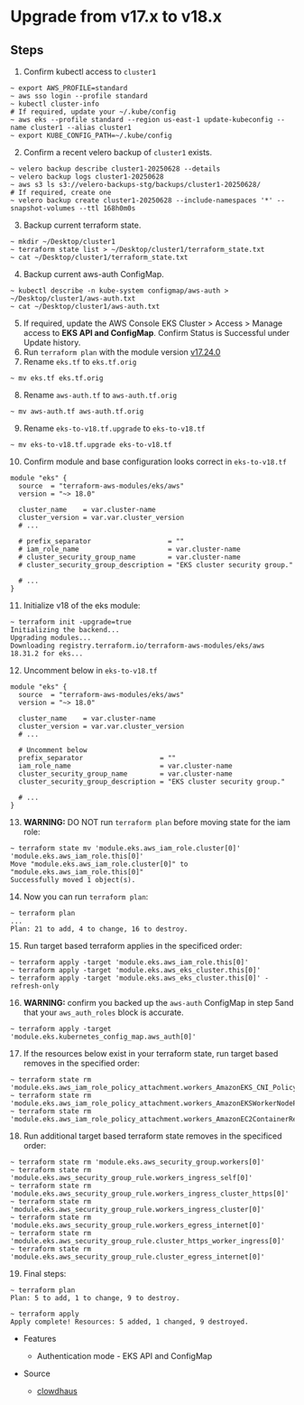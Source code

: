 # Upgrade from v17.x to v18.x

## Steps

1. Confirm kubectl access to `cluster1`

```shell
~ export AWS_PROFILE=standard
~ aws sso login --profile standard
~ kubectl cluster-info
# If required, update your ~/.kube/config
~ aws eks --profile standard --region us-east-1 update-kubeconfig --name cluster1 --alias cluster1
~ export KUBE_CONFIG_PATH=~/.kube/config
```

2. Confirm a recent velero backup of `cluster1` exists.

```shell
~ velero backup describe cluster1-20250628 --details
~ velero backup logs cluster1-20250628
~ aws s3 ls s3://velero-backups-stg/backups/cluster1-20250628/
# If required, create one
~ velero backup create cluster1-20250628 --include-namespaces '*' --snapshot-volumes --ttl 168h0m0s
```

3. Backup current terraform state.

```shell
~ mkdir ~/Desktop/cluster1
~ terraform state list > ~/Desktop/cluster1/terraform_state.txt
~ cat ~/Desktop/cluster1/terraform_state.txt
```

4. Backup current aws-auth ConfigMap.

```shell
~ kubectl describe -n kube-system configmap/aws-auth > ~/Desktop/cluster1/aws-auth.txt
~ cat ~/Desktop/cluster1/aws-auth.txt
```

5. If required, update the AWS Console EKS Cluster > Access > Manage access  to **EKS API and ConfigMap**. Confirm Status is Successful under Update history.
6. Run `terraform plan` with the module version [v17.24.0](https://github.com/terraform-aws-modules/terraform-aws-eks/releases/tag/v17.24.0)
7. Rename `eks.tf` to `eks.tf.orig`

```shell
~ mv eks.tf eks.tf.orig
```

8. Rename `aws-auth.tf` to `aws-auth.tf.orig`

```shell
~ mv aws-auth.tf aws-auth.tf.orig
```

9. Rename `eks-to-v18.tf.upgrade` to `eks-to-v18.tf`

```shell
~ mv eks-to-v18.tf.upgrade eks-to-v18.tf
```

10. Confirm module and base configuration looks correct in `eks-to-v18.tf`

```hcl
module "eks" {
  source  = "terraform-aws-modules/eks/aws"
  version = "~> 18.0"

  cluster_name    = var.cluster-name
  cluster_version = var.var.cluster_version
  # ...

  # prefix_separator                   = ""
  # iam_role_name                      = var.cluster-name
  # cluster_security_group_name        = var.cluster-name
  # cluster_security_group_description = "EKS cluster security group."

  # ...  
}
```

11. Initialize v18 of the eks module:

```shell
~ terraform init -upgrade=true
Initializing the backend...
Upgrading modules...
Downloading registry.terraform.io/terraform-aws-modules/eks/aws 18.31.2 for eks...
```

12. Uncomment below in `eks-to-v18.tf`

```hcl
module "eks" {
  source  = "terraform-aws-modules/eks/aws"
  version = "~> 18.0"

  cluster_name    = var.cluster-name
  cluster_version = var.var.cluster_version
  # ...

  # Uncomment below
  prefix_separator                   = ""
  iam_role_name                      = var.cluster-name
  cluster_security_group_name        = var.cluster-name
  cluster_security_group_description = "EKS cluster security group."

  # ...  
}
```

13. **WARNING:** DO NOT run `terraform plan` before moving state for the iam role:

```shell
~ terraform state mv 'module.eks.aws_iam_role.cluster[0]' 'module.eks.aws_iam_role.this[0]'
Move "module.eks.aws_iam_role.cluster[0]" to "module.eks.aws_iam_role.this[0]"
Successfully moved 1 object(s).
```

14. Now you can run `terraform plan`:

```shell
~ terraform plan
...
Plan: 21 to add, 4 to change, 16 to destroy.
```

15. Run target based terraform applies in the specificed order:

```shell
~ terraform apply -target 'module.eks.aws_iam_role.this[0]'
~ terraform apply -target 'module.eks.aws_eks_cluster.this[0]'
~ terraform apply -target 'module.eks.aws_eks_cluster.this[0]' -refresh-only
```

16. **WARNING:** confirm you backed up the `aws-auth` ConfigMap in step 5and that your `aws_auth_roles` block is accurate.

```shell
~ terraform apply -target 'module.eks.kubernetes_config_map.aws_auth[0]'
```

17. If the resources below exist in your terraform state, run target based removes in the specified order:

```shell
~ terraform state rm 'module.eks.aws_iam_role_policy_attachment.workers_AmazonEKS_CNI_Policy[0]'
~ terraform state rm 'module.eks.aws_iam_role_policy_attachment.workers_AmazonEKSWorkerNodePolicy[0]'
~ terraform state rm 'module.eks.aws_iam_role_policy_attachment.workers_AmazonEC2ContainerRegistryReadOnly[0]'
```

18. Run additional target based terraform state removes in the specificed order:

```shell
~ terraform state rm 'module.eks.aws_security_group.workers[0]'
~ terraform state rm 'module.eks.aws_security_group_rule.workers_ingress_self[0]'
~ terraform state rm 'module.eks.aws_security_group_rule.workers_ingress_cluster_https[0]'
~ terraform state rm 'module.eks.aws_security_group_rule.workers_ingress_cluster[0]'
~ terraform state rm 'module.eks.aws_security_group_rule.workers_egress_internet[0]'
~ terraform state rm 'module.eks.aws_security_group_rule.cluster_https_worker_ingress[0]'
~ terraform state rm 'module.eks.aws_security_group_rule.cluster_egress_internet[0]'
```

19. Final steps:

```shell
~ terraform plan
Plan: 5 to add, 1 to change, 9 to destroy.

~ terraform apply
Apply complete! Resources: 5 added, 1 changed, 9 destroyed.
```

- Features
  - Authentication mode - EKS API and ConfigMap

- Source
  - [clowdhaus](https://github.com/clowdhaus/eks-v17-v18-migrate)
